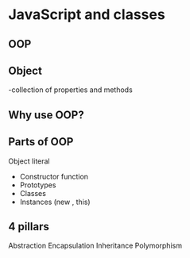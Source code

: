 # JavaScript and classes

## OOP

## Object

-collection of properties and methods

## Why use OOP?

## Parts of OOP

Object literal

- Constructor function
- Prototypes
- Classes
- Instances (new , this)

## 4 pillars

Abstraction
Encapsulation
Inheritance
Polymorphism

